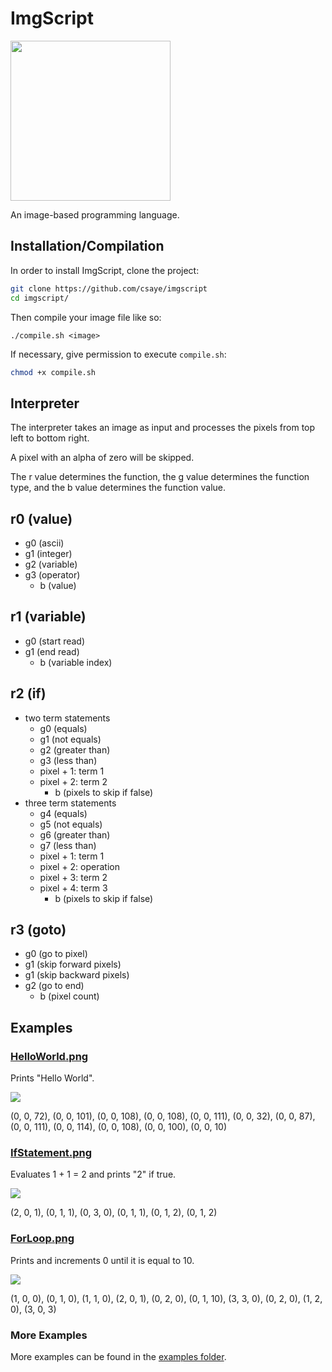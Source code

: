 # ImgScript

<img width="256px" src="https://user-images.githubusercontent.com/27871609/117729755-8772c580-b1a8-11eb-9d80-c0933c7b8876.png">

An image-based programming language.

## Installation/Compilation

In order to install ImgScript, clone the project:

```bash
git clone https://github.com/csaye/imgscript
cd imgscript/
```

Then compile your image file like so:

```
./compile.sh <image>
```

If necessary, give permission to execute `compile.sh`:

```bash
chmod +x compile.sh
```

## Interpreter

The interpreter takes an image as input and processes the pixels from top left to bottom right.

A pixel with an alpha of zero will be skipped.

The r value determines the function, the g value determines the function type, and the b value determines the function value.

## r0 (value)

- g0 (ascii)
- g1 (integer)
- g2 (variable)
- g3 (operator)
  - b (value)

## r1 (variable)

- g0 (start read)
- g1 (end read)
  - b (variable index)

## r2 (if)
- two term statements
  - g0 (equals)
  - g1 (not equals)
  - g2 (greater than)
  - g3 (less than)
  - pixel + 1: term 1
  - pixel + 2: term 2
    - b (pixels to skip if false)
- three term statements
  - g4 (equals)
  - g5 (not equals)
  - g6 (greater than)
  - g7 (less than)
  - pixel + 1: term 1
  - pixel + 2: operation
  - pixel + 3: term 2
  - pixel + 4: term 3
    - b (pixels to skip if false)

## r3 (goto)
- g0 (go to pixel)
- g1 (skip forward pixels)
- g1 (skip backward pixels)
- g2 (go to end)
  - b (pixel count)

## Examples

### [HelloWorld.png](examples/helloworld.png)

Prints "Hello World".

![](https://user-images.githubusercontent.com/27871609/117510020-87748a80-af48-11eb-9c59-73dff99db74b.png)

(0, 0, 72), (0, 0, 101), (0, 0, 108), (0, 0, 108), (0, 0, 111), (0, 0, 32), (0, 0, 87), (0, 0, 111), (0, 0, 114), (0, 0, 108), (0, 0, 100), (0, 0, 10)

### [IfStatement.png](examples/ifstatement.png)

Evaluates 1 + 1 = 2 and prints "2" if true.

![](https://user-images.githubusercontent.com/27871609/117511910-cfe17780-af4b-11eb-90f2-594c660c38ce.png)

(2, 0, 1), (0, 1, 1), (0, 3, 0), (0, 1, 1), (0, 1, 2), (0, 1, 2)

### [ForLoop.png](examples/forloop.png)

Prints and increments 0 until it is equal to 10.

![](https://user-images.githubusercontent.com/27871609/118070868-f3e5f400-b363-11eb-9d3f-aafabe3d70e9.png)

(1, 0, 0), (0, 1, 0), (1, 1, 0), (2, 0, 1), (0, 2, 0), (0, 1, 10), (3, 3, 0), (0, 2, 0), (1, 2, 0), (3, 0, 3)

### More Examples

More examples can be found in the [examples folder](examples).
